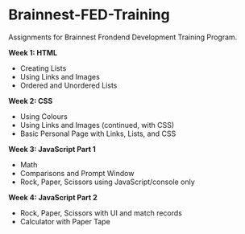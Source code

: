 # Brainnest-FED-Training
Assignments for Brainnest Frondend Development Training Program. 

<b> Week 1: HTML </b>
<ul> 
  <li> Creating Lists </li>
  <li> Using Links and Images </li>
  <li> Ordered and Unordered Lists </li>
</ul>

<b> Week 2: CSS </b>
<ul>
  <li> Using Colours </li>
  <li> Using Links and Images (continued, with CSS) </li>
  <li> Basic Personal Page with Links, Lists, and CSS </li>
</ul>

<b> Week 3: JavaScript Part 1 </b>
<ul> 
  <li> Math </li>
  <li> Comparisons and Prompt Window </li>
  <li> Rock, Paper, Scissors using JavaScript/console only </li>
</ul>

<b> Week 4: JavaScript Part 2 </b>
<ul>
  <li> Rock, Paper, Scissors with UI and match records </li>
  <li> Calculator with Paper Tape </li>
</ul>
